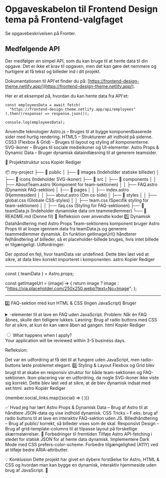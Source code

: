 # Opgaveskabelon til Frontend Design tema på Frontend-valgfaget

Se opgavebeskrivelsen på Fronter.

## Medfølgende API

Der medfølger en simpel API, som du kan bruge til at hente data til din opgave. Det er ikke et krav til opgaven, men det kan gøre det nemmere og hurtigere at få tekst og billeder ind i dit projekt.

Dokumentationen til API'et finder du på: [https://frontend-design-theme.netlify.app/](https://frontend-design-theme.netlify.app/).

Her er et eksempel på, hvordan du kan hente data fra API'et:

```astro
const employeesData = await fetch(
  "https://frontend-design-theme.netlify.app/api/employees"
).then((response) => response.json());

console.log(employeesData);
```

Anvendte teknologier
Astro.js – Bruges til at bygge komponentbaserede sider med hurtig rendering.
HTML5 – Strukturerer alt indhold på siderne.
CSS3 (Flexbox & Grid) – Bruges til layout og styling af komponenterne.
SVG-ikoner – Bruges til sociale medieikoner og UI-elementer.
Astro Props & Dynamic Data – Bruger dynamisk dataindlæsning til at generere teamsider.

📂 Projektstruktur
scss
Kopiér
Rediger

📦 my-project
├── 📁 public
│ ├── 📁 images (Indeholder statiske billeder)
│ ├── 📁 icons (Indeholder SVG-ikoner)
├── 📁 src
│ ├── 📁 components
│ │ ├── AboutTeam.astro (Komponent for team-sektionen)
│ │ ├── FAQ.astro (Dynamisk FAQ-sektion)
│ ├── 📁 pages
│ │ ├── index.astro (Hjemmesiden)
│ │ ├── about.astro (Om os-side)
│ ├── 📁 styles
│ │ ├── global.css (Globale CSS-styles)
│ │ ├── team.css (Specifik styling for team-sektionen)
│ │ ├── faq.css (Styling for FAQ-sektionen)
├── 📜 teamData.js (Indeholder dynamiske data om teammedlemmer)
└── 📜 README.md (Denne fil)
🎯 Refleksion over anvendte koder
1️⃣ Dynamisk Datahåndtering med Astro Props
Team-sektionens komponent bruger Astro Props til at loope igennem data fra teamData.js og generere teammedlemmer dynamisk.
En funktion getImageUrl() håndterer fejlhåndtering af billeder, så et placeholder-billede bruges, hvis intet billede er tilgængeligt.
Udfordringer:

Der opstod en fejl, hvor teamData var undefined. Dette blev løst ved at sikre, at data blev korrekt importeret i komponenten.
astro
Kopiér
Rediger

---

const { teamData } = Astro.props;

const getImageUrl = (image) => {
return image ? image : "https://via.placeholder.com/250x250.webp?text=No+Image";
};

---

2️⃣ FAQ-sektion med kun HTML & CSS (Ingen JavaScript)
Bruger <details> og <summary>-elementer til at lave en FAQ uden JavaScript.
Problem: Når én FAQ åbnes, skulle den tidligere lukkes.
Løsning: Brug af radio buttons med CSS for at sikre, at kun én kan være åben ad gangen.
html
Kopiér
Rediger

<div class="faq-item">
  <input type="radio" id="faq1" name="faq-group">
  <label for="faq1">What happens when I apply?</label>
  <div class="faq-content">Your application will be reviewed within 3-5 business days.</div>
</div>

Refleksion:

Det var en udfordring at få det til at fungere uden JavaScript, men radio-buttons løste problemet elegant.
3️⃣ Styling & Layout
Flexbox og Grid blev brugt til at skabe en responsiv struktur for både team-sektionen og FAQ-sektionen.
Ikon-placering var en udfordring, da nogle SVG-ikoner ikke viste sig korrekt. Dette blev løst ved at sikre, at de blev dynamisk indsat med set:html.
astro
Kopiér
Rediger

<div class="social-icons">
  {member.social_links.map((social) => (
    <a href={social.url} target="_blank" class="social-link">
      <span class="icon" set:html={social.icon} />
    </a>
  ))}
</div>

✅ Hvad jeg har lært
Astro Props & Dynamisk Data – Brug af Astro til at håndtere JSON-data og vise indhold dynamisk.
CSS Tricks – F.eks. brug af radio buttons til at lave en interaktiv FAQ-sektion uden JS.
Billedhåndtering – Brug af public/ korrekt, så billeder vises som de skal.
Responsivt Design – Brug af grid-template-columns til at tilpasse layout på forskellige skærmstørrelser.
📌 Forbedringer til fremtiden
Tilføje Astro API-fetching i stedet for statisk JSON for at hente data dynamisk.
Implementere Dark Mode med CSS prefers-color-scheme.
Forbedre tilgængelighed (A11Y) ved at tilføje bedre ARIA-attributter.

💡 Konklusion
Dette projekt har givet en dybere forståelse for Astro, HTML & CSS og hvordan man kan bygge en dynamisk, interaktiv hjemmeside uden brug af JavaScript. 🚀
